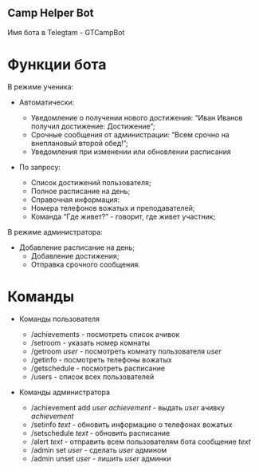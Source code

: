 ## Camp Helper Bot
Имя бота в Telegtam - GTCampBot

# Функции бота
В режиме ученика:
* Автоматически:
   * Уведомление о получении нового достижения: “Иван Иванов получил достижение: Достижение”;
   * Срочные сообщения от администрации: “Всем срочно на внеплановый второй обед!”;
   * Уведомления при изменении или обновлении расписания
 
* По запросу:
   * Список достижений пользователя;
   * Полное расписание на день;
   * Справочная информация:
   * Номера телефонов вожатых и преподавателей;
   * Команда “Где живет?” - говорит, где живет участник;

В режиме администратора:
 * Добавление расписание на день;
   * Добавление достижения;
   * Отправка срочного сообщения.


# Команды
* Команды пользователя
  * /achievements - посмотреть список ачивок
  * /setroom - указать номер комнаты
  * /getroom _user_ - посмотреть комнату пользователя _user_
  * /getinfo - посмотреть телефоны вожатых
  * /getschedule - посмотреть расписание
  * /users - список всех пользователей

* Команды администратора
  * /achievement add _user_ _achievement_ - выдать _user_ ачивку _achievement_
  * /setinfo _text_ - обновить информацию о телефонах вожатых
  * /setschedule _text_ - обновить расписание
  * /alert _text_ - отправить всем пользователям бота сообщение _text_
  * /admin set _user_ - сделать _user_ админом
  * /admin unset _user_ - лишить _user_ админки
